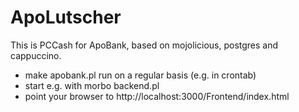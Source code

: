ApoLutscher
==========
This is PCCash for ApoBank, based on mojolicious, postgres and cappuccino.

* make apobank.pl run on a regular basis (e.g. in crontab)
* start e.g. with morbo backend.pl
* point your browser to http://localhost:3000/Frontend/index.html
